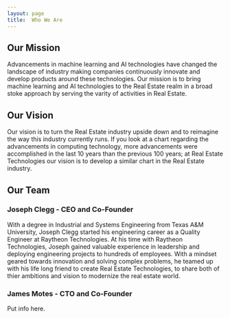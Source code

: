 ```yaml
---
layout: page
title:  Who We Are
---
```


## Our Mission 
Advancements in machine learning and AI technologies have changed the landscape of industry making companies continuously innovate and develop products around these technologies. Our mission is to bring machine learning and AI technologies to the Real Estate realm in a broad stoke approach by serving the varity of activities in Real Estate.

## Our Vision
Our vision is to turn the Real Estate industry upside down and to reimagine the way this industry currently runs. If you look at a chart regarding the advancements in computing technology, more advancements were accomplished in the last 10 years than the previous 100 years; at Real Estate Technologies our vision is to develop a similar chart in the Real Estate industry. 

## Our Team

### Joseph Clegg - CEO and Co-Founder
With a degree in Industrial and Systems Engineering from Texas A&M University, Joseph Clegg started his engineering career as a Quality Engineer at Raytheon Technologies. At his time with Raytheon Technologies, Joseph gained valuable experience in leadership and deploying engineering projects to hundreds of employees. With a mindset geared towards innovation and solving complex problems, he teamed up with his life long friend to create Real Estate Technologies, to share both of thier ambitions and vision to modernize the real estate world. 
### James Motes - CTO and Co-Founder 
Put info here. 
